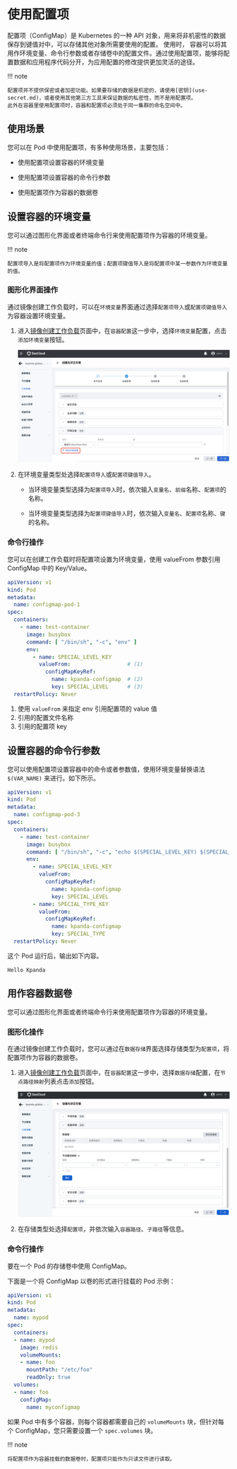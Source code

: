 # 使用配置项

配置项（ConfigMap）是 Kubernetes 的一种 API 对象，用来将非机密性的数据保存到键值对中，可以存储其他对象所需要使用的配置。
使用时， 容器可以将其用作环境变量、命令行参数或者存储卷中的配置文件。通过使用配置项，能够将配置数据和应用程序代码分开，为应用配置的修改提供更加灵活的途径。

!!! note

    配置项并不提供保密或者加密功能。如果要存储的数据是机密的，请使用[密钥](use-secret.md)，或者使用其他第三方工具来保证数据的私密性，而不是用配置项。
    此外在容器里使用配置项时，容器和配置项必须处于同一集群的命名空间中。

## 使用场景

您可以在 Pod 中使用配置项，有多种使用场景，主要包括：

- 使用配置项设置容器的环境变量

- 使用配置项设置容器的命令行参数

- 使用配置项作为容器的数据卷

## 设置容器的环境变量

您可以通过图形化界面或者终端命令行来使用配置项作为容器的环境变量。

!!! note

    配置项导入是将配置项作为环境变量的值；配置项键值导入是将配置项中某一参数作为环境变量的值。

### 图形化界面操作

通过镜像创建工作负载时，可以在`环境变量`界面通过选择`配置项导入`或`配置项键值导入`为容器设置环境变量。

1. 进入[镜像创建工作负载](../workloads/create-deployment.md)页面中，在`容器配置`这一步中，选择`环境变量`配置，点击`添加环境变量`按钮。

    ![添加环境变量](../../images/config05.png)

2. 在环境变量类型处选择`配置项导入`或`配置项键值导入`。

    - 当环境变量类型选择为`配置项导入`时，依次输入`变量名`、`前缀`名称、`配置项`的名称。

    - 当环境变量类型选择为`配置项键值导入`时，依次输入`变量名`、`配置项`名称、`键`的名称。

### 命令行操作

您可以在创建工作负载时将配置项设置为环境变量，使用 valueFrom 参数引用 ConfigMap 中的 Key/Value。

```yaml
apiVersion: v1
kind: Pod
metadata:
  name: configmap-pod-1
spec:
  containers:
    - name: test-container
      image: busybox
      command: [ "/bin/sh", "-c", "env" ]
      env:
        - name: SPECIAL_LEVEL_KEY
          valueFrom:                  # (1)
            configMapKeyRef:
              name: kpanda-configmap  # (2)
              key: SPECIAL_LEVEL      # (3)
  restartPolicy: Never
```

1. 使用 `valueFrom` 来指定 env 引用配置项的 value 值
2. 引用的配置文件名称
3. 引用的配置项 key

## 设置容器的命令行参数

您可以使用配置项设置容器中的命令或者参数值，使用环境变量替换语法 `$(VAR_NAME)` 来进行。如下所示。

```yaml
apiVersion: v1
kind: Pod
metadata:
  name: configmap-pod-3
spec:
  containers:
    - name: test-container
      image: busybox
      command: [ "/bin/sh", "-c", "echo $(SPECIAL_LEVEL_KEY) $(SPECIAL_TYPE_KEY)" ]
      env:
        - name: SPECIAL_LEVEL_KEY
          valueFrom:
            configMapKeyRef:
              name: kpanda-configmap
              key: SPECIAL_LEVEL
        - name: SPECIAL_TYPE_KEY
          valueFrom:
            configMapKeyRef:
              name: kpanda-configmap
              key: SPECIAL_TYPE
  restartPolicy: Never
```

这个 Pod 运行后，输出如下内容。

```none
Hello Kpanda
```

## 用作容器数据卷

您可以通过图形化界面或者终端命令行来使用配置项作为容器的环境变量。

### 图形化操作

在通过镜像创建工作负载时，您可以通过在`数据存储`界面选择存储类型为`配置项`，将配置项作为容器的数据卷。

1. 进入[镜像创建工作负载](../workloads/create-deployment.md)页面中，在`容器配置`这一步中，选择`数据存储`配置，在`节点路径映射`列表点击`添加`按钮。

    ![添加环境变量](../../images/config06.png)

2. 在存储类型处选择`配置项`，并依次输入`容器路径`、`子路径`等信息。

### 命令行操作

要在一个 Pod 的存储卷中使用 ConfigMap。

下面是一个将 ConfigMap 以卷的形式进行挂载的 Pod 示例：

```yaml
apiVersion: v1
kind: Pod
metadata:
  name: mypod
spec:
  containers:
  - name: mypod
    image: redis
    volumeMounts:
    - name: foo
      mountPath: "/etc/foo"
      readOnly: true
  volumes:
  - name: foo
    configMap:
      name: myconfigmap
```

如果 Pod 中有多个容器，则每个容器都需要自己的 `volumeMounts` 块，但针对每个 ConfigMap，您只需要设置一个 `spec.volumes` 块。

!!! note

    将配置项作为容器挂载的数据卷时，配置项只能作为只读文件进行读取。
